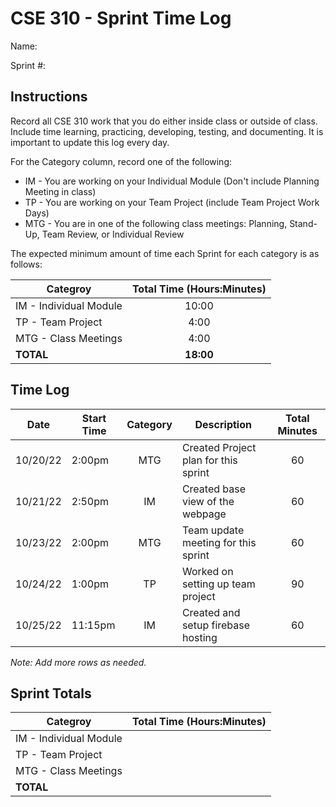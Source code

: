 # CSE 310 - Sprint Time Log

Name:

Sprint #:

## Instructions

Record all CSE 310 work that you do either inside class or outside of class.  Include time learning, practicing, developing, testing, and documenting.  It is important to update this log every day.

For the Category column, record one of the following:
* IM - You are working on your Individual Module (Don't include Planning Meeting in class)
* TP - You are working on your Team Project (include Team Project Work Days)
* MTG - You are in one of the following class meetings: Planning, Stand-Up, Team Review, or Individual Review

The expected minimum amount of time each Sprint for each category is as follows:

|Categroy                       |Total Time (Hours:Minutes)|
|-------------------------------|:------------------------:|
|IM - Individual Module         |          10:00           |
|TP - Team Project              |           4:00           |
|MTG - Class Meetings           |           4:00           |
|**TOTAL**                      |        **18:00**         |

## Time Log

|Date      |Start Time|Category|Description                                 |Total Minutes|
|----------|----------|:------:|--------------------------------------------|:-----------:|
| 10/20/22 | 2:00pm   | MTG    | Created Project plan for this sprint       |    60    
| 10/21/22 | 2:50pm   |  IM    | Created base view of the webpage           |    60       |
| 10/23/22 | 2:00pm   | MTG    | Team update meeting for this sprint        |    60       |
| 10/24/22 | 1:00pm   | TP     | Worked on setting up team project          |   90        |
| 10/25/22 | 11:15pm  | IM     | Created and setup firebase hosting         | 60          |

_Note: Add more rows as needed._

## Sprint Totals

|Categroy                       |Total Time (Hours:Minutes)|
|-------------------------------|:------------------------:|
|IM - Individual Module         |                          |
|TP - Team Project              |                          |
|MTG - Class Meetings           |                          |
|**TOTAL**                      |                      
